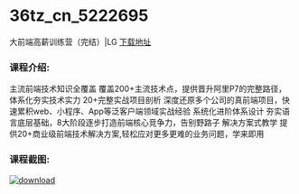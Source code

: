# 36tz_cn_5222695
大前端高薪训练营（完结）|LG
[下载地址](http://www.36tz.cn/article/5222695 "下载地址")
### 课程介绍:
主流前端技术知识全覆盖 覆盖200+主流技术点，提供晋升阿里P7的完整路径，体系化夯实技术实力
20+完整实战项目剖析 深度还原多个公司的真前端项目，快速累积web、小程序、App等泛客户端领域实战经验
系统化进阶体系设计 夯实语言底层基础，8大阶段逐步打造前端核心竞争力，告别野路子
解决方案式教学 提供20+商业级前端技术解决方案,轻松应对更多更难的业务问题，学来即用

### 课程截图:
[![download](http://36tz.cn/muke_img/2022_02_2-12.png "下载地址")](http://www.36tz.cn "下载地址")
